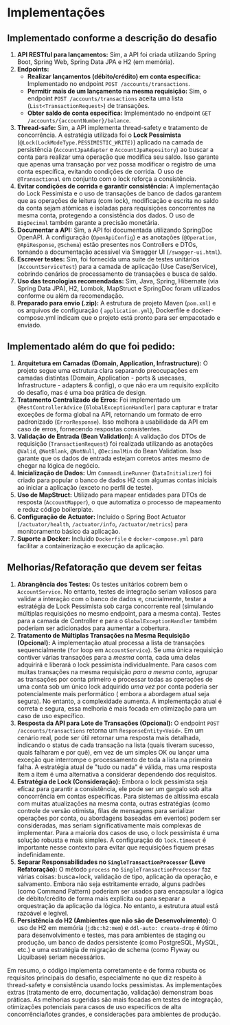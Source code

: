 # Implementações

## Implementado conforme a descrição do desafio

1. **API RESTful para lançamentos:** Sim, a API foi criada utilizando Spring Boot, Spring Web, Spring Data JPA e H2 (em
   memória).
2. **Endpoints:**
    * **Realizar lançamentos (débito/crédito) em conta específica:** Implementado no endpoint
      `POST /accounts/transactions`.
    * **Permitir mais de um lançamento na mesma requisição:** Sim, o endpoint `POST /accounts/transactions` aceita uma
      lista (`List<TransactionRequest>`) de transações.
    * **Obter saldo de conta específica:** Implementado no endpoint `GET /accounts/{accountNumber}/balance`.
3. **Thread-safe:** Sim, a API implementa thread-safety e tratamento de concorrência.
   A estratégia utilizada foi o **Lock Pessimista** (`@Lock(LockModeType.PESSIMISTIC_WRITE)`) aplicado na camada de
   persistência (`AccountJpaAdapter` e `AccountJpaRepository`) ao buscar a conta para realizar uma operação que modifica
   seu saldo. Isso garante que apenas uma transação por vez possa modificar o registro de uma conta específica, evitando
   condições de corrida. O uso de `@Transactional` em conjunto com o lock reforça a consistência.
4. **Evitar condições de corrida e garantir consistência:** A implementação do Lock Pessimista e o uso de transações de
   banco de dados garantem que as operações de leitura (com lock), modificação e escrita no saldo da conta sejam
   atômicas e isoladas para requisições concorrentes na mesma conta, protegendo a consistência dos dados. O uso de
   `BigDecimal` também garante a precisão monetária.
5. **Documentar a API:** Sim, a API foi documentada utilizando SpringDoc OpenAPI. A configuração (`OpenApiConfig`) e as
   anotações (`@Operation`, `@ApiResponse`, `@Schema`) estão presentes nos Controllers e DTOs, tornando a documentação
   acessível via Swagger UI (`/swagger-ui.html`).
6. **Escrever testes:** Sim, foi fornecida uma suite de testes unitários (`AccountServiceTest`) para a camada de
   aplicação (Use Case/Service), cobrindo cenários de processamento de transações e busca de saldo.
7. **Uso das tecnologias recomendadas:** Sim, Java, Spring, Hibernate (via Spring Data JPA), H2, Lombok, MapStruct e
   SpringDoc foram utilizados conforme ou além da recomendação.
8. **Preparado para envio (.zip):** A estrutura de projeto Maven (`pom.xml`) e os arquivos de configuração (
   `application.yml`), Dockerfile e docker-compose.yml indicam que o projeto está pronto para ser empacotado e enviado.

## Implementado além do que foi pedido:

1. **Arquitetura em Camadas (Domain, Application, Infrastructure):** O projeto segue uma estrutura clara separando
   preocupações em camadas distintas (Domain, Application - ports & usecases, Infrastructure - adapters & config), o que
   não era um requisito explícito do desafio, mas é uma boa prática de design.
2. **Tratamento Centralizado de Erros:** Foi implementado um `@RestControllerAdvice` (`GlobalExceptionHandler`) para
   capturar e tratar exceções de forma global na API, retornando um formato de erro padronizado (`ErrorResponse`). Isso
   melhora a usabilidade da API em caso de erros, fornecendo respostas consistentes.
3. **Validação de Entrada (Bean Validation):** A validação dos DTOs de requisição (`TransactionRequest`) foi realizada
   utilizando as anotações `@Valid`, `@NotBlank`, `@NotNull`, `@DecimalMin` do Bean Validation. Isso garante que os
   dados de entrada estejam corretos antes mesmo de chegar na lógica de negócio.
4. **Inicialização de Dados:** Um `CommandLineRunner` (`DataInitializer`) foi criado para popular o banco de dados H2
   com algumas contas iniciais ao iniciar a aplicação (exceto no perfil de teste).
5. **Uso de MapStruct:** Utilizado para mapear entidades para DTOs de resposta (`AccountMapper`), o que automatiza o
   processo de mapeamento e reduz código boilerplate.
6. **Configuração de Actuator:** Incluído o Spring Boot Actuator (`/actuator/health`, `/actuator/info`,
   `/actuator/metrics`) para monitoramento básico da aplicação.
7. **Suporte a Docker:** Incluído `Dockerfile` e `docker-compose.yml` para facilitar a containerização e execução da
   aplicação.

## Melhorias/Refatoração que devem ser feitas

1. **Abrangência dos Testes:** Os testes unitários cobrem bem o `AccountService`. No entanto, testes de integração
   seriam valiosos para validar a interação com o banco de dados e, crucialmente, testar a estratégia de Lock Pessimista
   sob carga concorrente real (simulando múltiplas requisições no mesmo endpoint, para a mesma conta). Testes para a
   camada de Controller e para o `GlobalExceptionHandler` também poderiam ser adicionados para aumentar a cobertura.
2. **Tratamento de Múltiplas Transações na Mesma Requisição (Opcional):** A implementação atual processa a lista de
   transações sequencialmente (`for` loop em `AccountService`). Se uma única requisição contiver várias transações para
   a *mesma* conta, cada uma delas adquirirá e liberará o lock pessimista individualmente. Para casos com muitas
   transações na mesma requisição *para a mesma conta*, agrupar as transações por conta primeiro e processar todas as
   operações de uma conta sob um único lock adquirido *uma vez* por conta poderia ser potencialmente mais performático (
   embora a abordagem atual seja segura). No entanto, a complexidade aumenta. A implementação atual é correta e segura,
   essa melhoria é mais focada em otimização para um caso de uso específico.
3. **Resposta da API para Lote de Transações (Opcional):** O endpoint `POST /accounts/transactions` retorna um
   `ResponseEntity<Void>`. Em um cenário real, pode ser útil retornar uma resposta mais detalhada, indicando o status de
   cada transação na lista (quais tiveram sucesso, quais falharam e por quê), em vez de um simples OK ou lançar uma
   exceção que interrompe o processamento de toda a lista na primeira falha. A estratégia atual de "tudo ou nada" é
   válida, mas uma resposta item a item é uma alternativa a considerar dependendo dos requisitos.
4. **Estratégia de Lock (Consideração):** Embora o lock pessimista seja eficaz para garantir a consistência, ele pode
   ser um gargalo sob alta concorrência em contas específicas. Para sistemas de altíssima escala com muitas atualizações
   na mesma conta, outras estratégias (como controle de versão otimista, filas de mensagens para serializar operações
   por conta, ou abordagens baseadas em eventos) podem ser consideradas, mas seriam significativamente mais complexas de
   implementar. Para a maioria dos casos de uso, o lock pessimista é uma solução robusta e mais simples. A configuração
   do `lock.timeout` é importante nesse contexto para evitar que requisições fiquem presas indefinidamente.
5. **Separar Responsabilidades no `SingleTransactionProcessor` (Leve Refatoração):** O método `process` no
   `SingleTransactionProcessor` faz várias coisas: busca+lock, validação de tipo, aplicação da operação, e salvamento.
   Embora não seja estritamente errado, alguns padrões (como Command Pattern) poderiam ser usados para encapsular a
   lógica de débito/crédito de forma mais explícita ou para separar a orquestração da aplicação da lógica. No entanto, a
   estrutura atual está razoável e legível.
6. **Persistência do H2 (Ambientes que não são de Desenvolvimento):** O uso de H2 em memória (`jdbc:h2:mem`) e
   `ddl-auto: create-drop` é ótimo para desenvolvimento e testes, mas para ambientes de staging ou produção, um banco de
   dados persistente (como PostgreSQL, MySQL, etc.) e uma estratégia de migração de schema (como Flyway ou Liquibase)
   seriam necessários.

Em resumo, o código implementa corretamente e de forma robusta os requisitos principais do desafio, especialmente no que
diz respeito à thread-safety e consistência usando locks pessimistas. As implementações extras (tratamento de erro,
documentação, validação) demonstram boas práticas. As melhorias sugeridas são mais focadas em testes de integração,
otimizações potenciais para casos de uso específicos de alta concorrência/lotes grandes, e considerações para ambientes
de produção.












